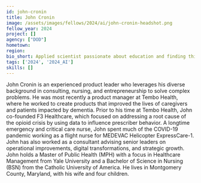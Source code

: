```yaml
---
id: john-cronin
title: John Cronin 
image: /assets/images/fellows/2024/ai/john-cronin-headshot.png
fellow_year: 2024
project: []
agency: ["DOD"]
hometown: 
region: 
bio_short: Applied scientist passionate about education and finding things that work.
tags: ['2024', '2024_AI']
skills: []
---
```


John Cronin is an experienced product leader who leverages his diverse background in consulting, nursing, and entrepreneurship to solve complex problems. He was most recently a product manager at Tembo Health, where he worked to create products that improved the lives of caregivers and patients impacted by dementia. Prior to his time at Tembo Health, John co-founded F3 Healthcare, which focused on addressing a root cause of the opioid crisis by using data to influence prescriber behavior. A longtime emergency and critical care nurse, John spent much of the COVID-19 pandemic working as a flight nurse for MEDEVAC Helicopter ExpressCare-1. John has also worked as a consultant advising senior leaders on operational improvements, digital transformations, and strategic growth.
 John holds a Master of Public Health (MPH) with a focus in Healthcare Management from Yale University and a Bachelor of Science in Nursing (BSN) from the Catholic University of America. He lives in Montgomery County, Maryland, with his wife and four children.